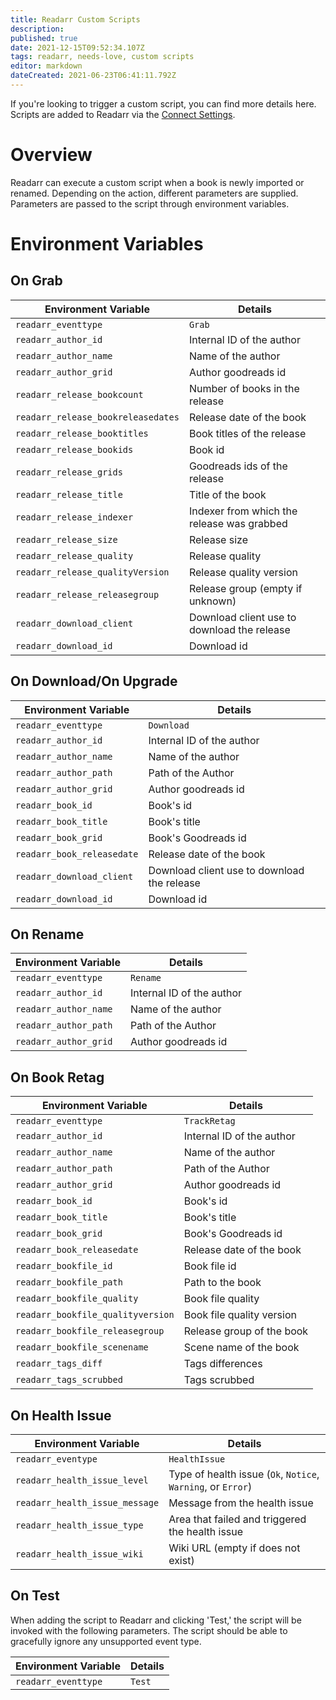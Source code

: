 ```yaml
---
title: Readarr Custom Scripts
description: 
published: true
date: 2021-12-15T09:52:34.107Z
tags: readarr, needs-love, custom scripts
editor: markdown
dateCreated: 2021-06-23T06:41:11.792Z
---
```


If you're looking to trigger a custom script, you can find more details here. Scripts are added to Readarr via the [Connect Settings](/readarr/settings#connections).

# Overview

Readarr can execute a custom script when a book is newly imported or renamed. Depending on the action, different parameters are supplied. Parameters are passed to the script through environment variables.

# Environment Variables

## On Grab

| Environment Variable                    | Details                                                                                      |
| --------------------------------------- | -------------------------------------------------------------------------------------------- |
| `readarr_eventtype`                     | `Grab`                                                                                       |
| `readarr_author_id`                     | Internal ID of the author                                                                    |
| `readarr_author_name`                   | Name of the author                                                                           |
| `readarr_author_grid`                   | Author goodreads id                                                                      	 |
| `readarr_release_bookcount`             | Number of books in the release                                                               |
| `readarr_release_bookreleasedates`      | Release date of the book                                                				     |
| `readarr_release_booktitles`            | Book titles of the release                  							                     |
| `readarr_release_bookids`               | Book id                                                         							 |
| `readarr_release_grids      `           | Goodreads ids of the release                                                                 |
| `readarr_release_title`                 | Title of the book                                                      						 |
| `readarr_release_indexer`				  | Indexer from which the release was grabbed                 									 |
| `readarr_release_size`		          | Release size											                                     |
| `readarr_release_quality`			      | Release quality							                                                     |
| `readarr_release_qualityVersion`        | Release quality version                   				                                     |
| `readarr_release_releasegroup`          | Release group (empty if unknown)                                                             |
| `readarr_download_client`               | Download client use to download the release                                                  |
| `readarr_download_id`                   | Download id                                              									 |

## On Download/On Upgrade

| Environment Variable                    | Details                                                                                      |
| --------------------------------------- | -------------------------------------------------------------------------------------------- |
| `readarr_eventtype`                     | `Download`                                                                                   |
| `readarr_author_id`                     | Internal ID of the author                                                                    |
| `readarr_author_name`                   | Name of the author                                                                           |
| `readarr_author_path`                   | Path of the Author                                                                           |
| `readarr_author_grid`                   | Author goodreads id                                                                      	 |
| `readarr_book_id`                       | Book's id				                                                                     |
| `readarr_book_title`                    | Book's title 				                                                                 |
| `readarr_book_grid`	                  | Book's Goodreads id                                 					                     |
| `readarr_book_releasedate`              | Release date of the book							                                         |
| `readarr_download_client`               | Download client use to download the release                                                  |
| `readarr_download_id`                   | Download id                                              									 |


## On Rename

| Environment Variable     | Details                                              |
| ------------------------ | ---------------------------------------------------- |
| `readarr_eventtype`      | `Rename`                                             |
| `readarr_author_id`      | Internal ID of the author                            |
| `readarr_author_name`    | Name of the author                                   |
| `readarr_author_path`    | Path of the Author                                   |
| `readarr_author_grid`    | Author goodreads id                                  |


## On Book Retag

| Environment Variable                    | Details                                                                          |
| --------------------------------------- | -------------------------------------------------------------------------------- |
| `readarr_eventtype`                     | `TrackRetag`                                                                     |
| `readarr_author_id`                     | Internal ID of the author                                                        |
| `readarr_author_name`                   | Name of the author                                                               |
| `readarr_author_path`                   | Path of the Author                                                               |
| `readarr_author_grid`                   | Author goodreads id                                                           	 |
| `readarr_book_id`                       | Book's id				                                                         |
| `readarr_book_title`                    | Book's title 				                                                     |
| `readarr_book_grid`	                  | Book's Goodreads id                                 					         |
| `readarr_book_releasedate`              | Release date of the book							                             |
| `readarr_bookfile_id`                   | Book file id				                                                     |
| `readarr_bookfile_path` 			      | Path to the book    									                         |
| `readarr_bookfile_quality`              | Book file quality                                         			             |
| `readarr_bookfile_qualityversion`       | Book file quality version		                                                 |
| `readarr_bookfile_releasegroup`         | Release group of the book                                                        |
| `readarr_bookfile_scenename`            | Scene name of the book			                                                 |
| `readarr_tags_diff`                     | Tags differences									                             |
| `readarr_tags_scrubbed`                 | Tags scrubbed                                         |

## On Health Issue

| Environment Variable          | Details                                                      |
| ----------------------------- | ------------------------------------------------------------ |
| `readarr_eventype`            | `HealthIssue`                                                |
| `readarr_health_issue_level`  | Type of health issue (`Ok`, `Notice`, `Warning`, or `Error`) |
| `readarr_health_issue_message`| Message from the health issue                                |
| `readarr_health_issue_type`   | Area that failed and triggered the health issue              |
| `readarr_health_issue_wiki`   | Wiki URL (empty if does not exist)                           |

## On Test

When adding the script to Readarr and clicking 'Test,' the script will be invoked with the following parameters. The script should be able to gracefully ignore any unsupported event type.

| Environment Variable | Details |
| -------------------- | ------- |
| `readarr_eventtype`  | `Test`  |